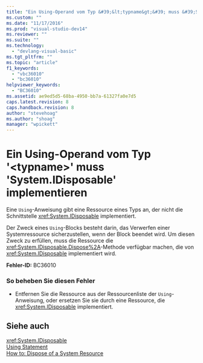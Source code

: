 ```yaml
---
title: "Ein Using-Operand vom Typ &#39;&lt;typname&gt;&#39; muss &#39;System.IDisposable&#39; implementieren | Microsoft Docs"
ms.custom: ""
ms.date: "11/17/2016"
ms.prod: "visual-studio-dev14"
ms.reviewer: ""
ms.suite: ""
ms.technology: 
  - "devlang-visual-basic"
ms.tgt_pltfrm: ""
ms.topic: "article"
f1_keywords: 
  - "vbc36010"
  - "bc36010"
helpviewer_keywords: 
  - "BC36010"
ms.assetid: ae9ed5d5-68ba-4950-bb7a-61327fa0e7d5
caps.latest.revision: 8
caps.handback.revision: 8
author: "stevehoag"
ms.author: "shoag"
manager: "wpickett"
---
```

# Ein Using-Operand vom Typ &#39;&lt;typname&gt;&#39; muss &#39;System.IDisposable&#39; implementieren
Eine `Using`\-Anweisung gibt eine Ressource eines Typs an, der nicht die Schnittstelle <xref:System.IDisposable> implementiert.  
  
 Der Zweck eines `Using`\-Blocks besteht darin, das Verwerfen einer Systemressource sicherzustellen, wenn der Block beendet wird. Um diesen Zweck zu erfüllen, muss die Ressource die <xref:System.IDisposable.Dispose%2A>\-Methode verfügbar machen, die von <xref:System.IDisposable> implementiert wird.  
  
 **Fehler\-ID:** BC36010  
  
### So beheben Sie diesen Fehler  
  
-   Entfernen Sie die Ressource aus der Ressourcenliste der `Using`\-Anweisung, oder ersetzen Sie sie durch eine Ressource, die <xref:System.IDisposable> implementiert.  
  
## Siehe auch  
 <xref:System.IDisposable>   
 [Using Statement](../../visual-basic/language-reference/statements/using-statement.md)   
 [How to: Dispose of a System Resource](../../visual-basic/programming-guide/language-features/control-flow/how-to-dispose-of-a-system-resource.md)